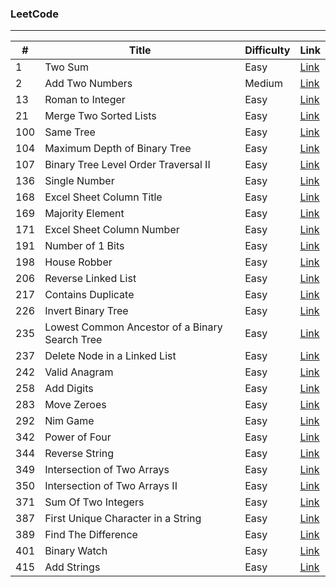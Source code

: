 ### LeetCode
***

|#|Title|Difficulty|Link|
|---|-----|----------|----|
|1|Two Sum|Easy|[Link](https://github.com/PatrickLin1993/LeetCode/tree/master/Algorithmn/Two%20Sum)|
|2|Add Two Numbers|Medium|[Link](https://github.com/PatrickLin1993/LeetCode/tree/master/Algorithmn/2%20-%20Add%20Two%20Numbers)|
|13|Roman to Integer|Easy|[Link](https://github.com/PatrickLin1993/LeetCode/tree/master/Algorithmn/13%20-%20Roman%20to%20Integer)|
|21|Merge Two Sorted Lists|Easy|[Link](https://github.com/PatrickLin1993/LeetCode/tree/master/Algorithmn/21%20-%20Merge%20Two%20Sorted%20Lists)|
|100|Same Tree|Easy|[Link](https://github.com/PatrickLin1993/LeetCode/tree/master/Algorithmn/100%20-%20Same%20Tree)|
|104|Maximum Depth of Binary Tree|Easy|[Link](https://github.com/PatrickLin1993/LeetCode/tree/master/Algorithmn/104%20-%20Maximum%20Depth%20of%20Binary%20Tree)|
|107|Binary Tree Level Order Traversal II|Easy|[Link](https://github.com/PatrickLin1993/LeetCode/tree/master/Algorithmn/107%20-%20Binary%20Tree%20Level%20Order%20Traversal%20II)|
|136|Single Number|Easy|[Link](https://github.com/PatrickLin1993/LeetCode/tree/master/Algorithmn/136%20-%20Single%20Number)|
|168|Excel Sheet Column Title|Easy|[Link](https://github.com/PatrickLin1993/LeetCode/tree/master/Algorithmn/168%20-%20Excel%20Sheet%20Column%20Title)|
|169|Majority Element|Easy|[Link](https://github.com/PatrickLin1993/LeetCode/tree/master/Algorithmn/169%20-%20Majority%20Element)|
|171|Excel Sheet Column Number|Easy|[Link](https://github.com/PatrickLin1993/LeetCode/tree/master/Algorithmn/171%20-%20Excel%20Sheet%20Column%20Number)|
|191|Number of 1 Bits|Easy|[Link](https://github.com/PatrickLin1993/LeetCode/tree/master/Algorithmn/191%20-%20Number%20of%201%20Bits)|
|198|House Robber|Easy|[Link](https://github.com/PatrickLin1993/LeetCode/tree/master/Algorithmn/198%20-%20House%20Robber)|
|206|Reverse Linked List|Easy|[Link](https://github.com/PatrickLin1993/LeetCode/tree/master/Algorithmn/206%20-%20Reverse%20Linked%20List)|
|217|Contains Duplicate|Easy|[Link](https://github.com/PatrickLin1993/LeetCode/tree/master/Algorithmn/217%20-%20Contains%20Duplicate)|
|226|Invert Binary Tree|Easy|[Link](https://github.com/PatrickLin1993/LeetCode/tree/master/Algorithmn/226%20-%20Invert%20Binary%20Tree)|
|235|Lowest Common Ancestor of a Binary Search Tree|Easy|[Link](https://github.com/PatrickLin1993/LeetCode/tree/master/Algorithmn/Lowest%20Common%20Ancestor%20of%20a%20Binary%20Search%20Tree)|
|237|Delete Node in a Linked List|Easy|[Link](https://github.com/PatrickLin1993/LeetCode/tree/master/Algorithmn/237%20-%20Delete%20Node%20in%20a%20Linked%20List)|
|242|Valid Anagram|Easy|[Link](https://github.com/PatrickLin1993/LeetCode/tree/master/Algorithmn/242%20-%20Valid%20Anagram)|
|258|Add Digits|Easy|[Link](https://github.com/PatrickLin1993/LeetCode/tree/master/Algorithmn/258%20-%20Add%20Digits)|
|283|Move Zeroes|Easy|[Link](https://github.com/PatrickLin1993/LeetCode/tree/master/Algorithmn/283%20-%20Move%20Zeroes)|
|292|Nim Game|Easy|[Link](https://github.com/PatrickLin1993/LeetCode/tree/master/Algorithmn/292%20-%20Nim%20Game)|
|342|Power of Four|Easy|[Link](https://github.com/PatrickLin1993/LeetCode/tree/master/Algorithmn/342%20-%20Power%20of%20Four)|
|344|Reverse String|Easy|[Link](https://github.com/PatrickLin1993/LeetCode/tree/master/Algorithmn/344%20-%20Reverse%20String)|
|349|Intersection of Two Arrays|Easy|[Link](https://github.com/PatrickLin1993/LeetCode/tree/master/Algorithmn/349%20-%20Intersection%20of%20Two%20Arrays)|
|350|Intersection of Two Arrays II|Easy|[Link](https://github.com/PatrickLin1993/LeetCode/tree/master/Algorithmn/350%20-%20Intersection%20of%20Two%20Arrays%20II)|
|371|Sum Of Two Integers|Easy|[Link](https://github.com/PatrickLin1993/LeetCode/tree/master/Algorithmn/371%20-%20Sum%20Of%20Two%20Integers)|
|387|First Unique Character in a String|Easy|[Link](https://github.com/PatrickLin1993/LeetCode/tree/master/Algorithmn/387%20-%20First%20Unique%20Character%20in%20a%20String)|
|389|Find The Difference|Easy|[Link](https://github.com/PatrickLin1993/LeetCode/tree/master/Algorithmn/389%20-%20Find%20The%20Difference)|
|401|Binary Watch|Easy|[Link](https://github.com/PatrickLin1993/LeetCode/tree/master/Algorithmn/401%20-%20Binary%20Watch)|
|415|Add Strings|Easy|[Link](https://github.com/PatrickLin1993/LeetCode/tree/master/Algorithmn/415%20-%20Add%20Strings)|





